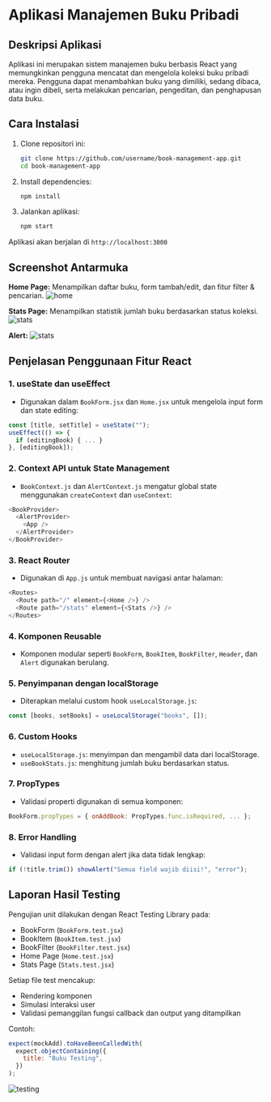 # Aplikasi Manajemen Buku Pribadi

## Deskripsi Aplikasi

Aplikasi ini merupakan sistem manajemen buku berbasis React yang memungkinkan pengguna mencatat dan mengelola koleksi buku pribadi mereka. Pengguna dapat menambahkan buku yang dimiliki, sedang dibaca, atau ingin dibeli, serta melakukan pencarian, pengeditan, dan penghapusan data buku.

## Cara Instalasi

1. Clone repositori ini:

   ```bash
   git clone https://github.com/username/book-management-app.git
   cd book-management-app
   ```

2. Install dependencies:

   ```bash
   npm install
   ```

3. Jalankan aplikasi:
   ```bash
   npm start
   ```

Aplikasi akan berjalan di `http://localhost:3000`

## Screenshot Antarmuka

**Home Page:**
Menampilkan daftar buku, form tambah/edit, dan fitur filter & pencarian.
![home](./public/home.png)

**Stats Page:**
Menampilkan statistik jumlah buku berdasarkan status koleksi.
![stats](./public/stats.png)

**Alert:**
![stats](./public/alert.png)

## Penjelasan Penggunaan Fitur React

### 1. useState dan useEffect

- Digunakan dalam `BookForm.jsx` dan `Home.jsx` untuk mengelola input form dan state editing:

```js
const [title, setTitle] = useState("");
useEffect(() => {
  if (editingBook) { ... }
}, [editingBook]);
```

### 2. Context API untuk State Management

- `BookContext.js` dan `AlertContext.js` mengatur global state menggunakan `createContext` dan `useContext`:

```js
<BookProvider>
  <AlertProvider>
    <App />
  </AlertProvider>
</BookProvider>
```

### 3. React Router

- Digunakan di `App.js` untuk membuat navigasi antar halaman:

```js
<Routes>
  <Route path="/" element={<Home />} />
  <Route path="/stats" element={<Stats />} />
</Routes>
```

### 4. Komponen Reusable

- Komponen modular seperti `BookForm`, `BookItem`, `BookFilter`, `Header`, dan `Alert` digunakan berulang.

### 5. Penyimpanan dengan localStorage

- Diterapkan melalui custom hook `useLocalStorage.js`:

```js
const [books, setBooks] = useLocalStorage("books", []);
```

### 6. Custom Hooks

- `useLocalStorage.js`: menyimpan dan mengambil data dari localStorage.
- `useBookStats.js`: menghitung jumlah buku berdasarkan status.

### 7. PropTypes

- Validasi properti digunakan di semua komponen:

```js
BookForm.propTypes = { onAddBook: PropTypes.func.isRequired, ... };
```

### 8. Error Handling

- Validasi input form dengan alert jika data tidak lengkap:

```js
if (!title.trim()) showAlert("Semua field wajib diisi!", "error");
```

## Laporan Hasil Testing

Pengujian unit dilakukan dengan React Testing Library pada:

- BookForm (`BookForm.test.jsx`)
- BookItem (`BookItem.test.jsx`)
- BookFilter (`BookFilter.test.jsx`)
- Home Page (`Home.test.jsx`)
- Stats Page (`Stats.test.jsx`)

Setiap file test mencakup:

- Rendering komponen
- Simulasi interaksi user
- Validasi pemanggilan fungsi callback dan output yang ditampilkan

Contoh:

```js
expect(mockAdd).toHaveBeenCalledWith(
  expect.objectContaining({
    title: "Buku Testing",
  })
);
```

![testing](./public/testing.png)
